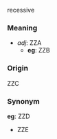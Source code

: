recessive
### Meaning
+ _adj_: ZZA
    + __eg__: ZZB

### Origin

ZZC

### Synonym

__eg__: ZZD

+ ZZE


